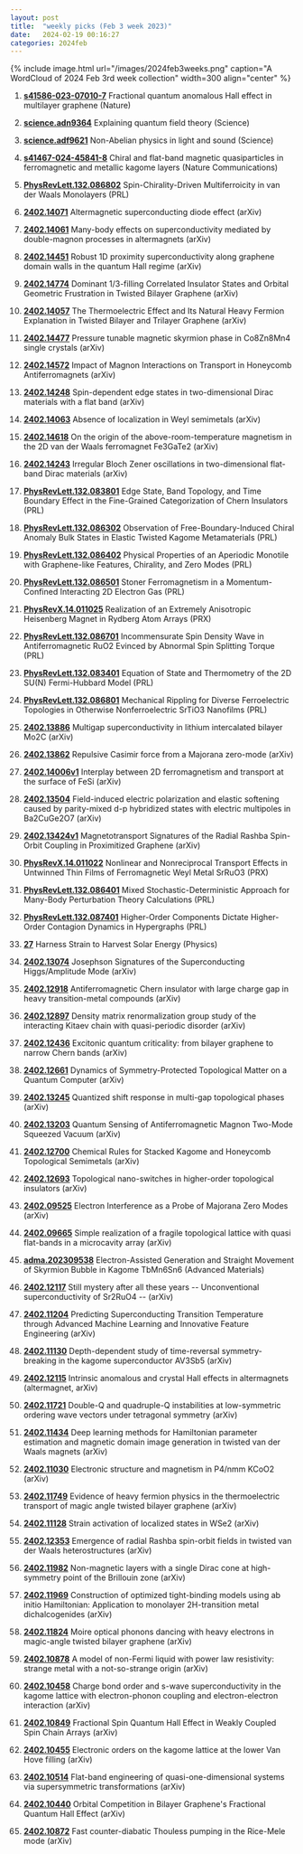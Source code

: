 ```yaml
---
layout: post
title:  "weekly picks (Feb 3 week 2023)"
date:   2024-02-19 00:16:27
categories: 2024feb
---
```



{% include image.html url="/images/2024feb3weeks.png" caption="A WordCloud of 2024 Feb 3rd week collection" width=300 align="center" %}



1. **[s41586-023-07010-7](https://www.nature.com/articles/s41586-023-07010-7)** Fractional quantum anomalous Hall effect in multilayer graphene (Nature)

1. **[science.adn9364](https://www.science.org/doi/10.1126/science.adn9364)** Explaining quantum field theory (Science)

1. **[science.adf9621](https://www.science.org/doi/10.1126/science.adf9621)** Non-Abelian physics in light and sound (Science)


1. **[s41467-024-45841-8](https://www.nature.com/articles/s41467-024-45841-8)** Chiral and flat-band magnetic quasiparticles in ferromagnetic and metallic kagome layers (Nature Communications)


1. **[PhysRevLett.132.086802](https://link.aps.org/doi/10.1103/PhysRevLett.132.086802)** Spin-Chirality-Driven Multiferroicity in van der Waals Monolayers (PRL)




1. **[2402.14071](http://arxiv.org/abs/2402.14071)** Altermagnetic superconducting diode effect (arXiv)

1. **[2402.14061](http://arxiv.org/abs/2402.14061)** Many-body effects on superconductivity mediated by double-magnon processes in altermagnets (arXiv)

1. **[2402.14451](http://arxiv.org/abs/2402.14451)** Robust 1D proximity superconductivity along graphene domain walls in the quantum Hall regime (arXiv)

1. **[2402.14774](http://arxiv.org/abs/2402.14774)** Dominant 1/3-filling Correlated Insulator States and Orbital Geometric Frustration in Twisted Bilayer Graphene (arXiv)

1. **[2402.14057](http://arxiv.org/abs/2402.14057)** The Thermoelectric Effect and Its Natural Heavy Fermion Explanation in Twisted Bilayer and Trilayer Graphene (arXiv)

1. **[2402.14477](http://arxiv.org/abs/2402.14477)** Pressure tunable magnetic skyrmion phase in Co8Zn8Mn4 single crystals (arXiv)

1. **[2402.14572](http://arxiv.org/abs/2402.14572)** Impact of Magnon Interactions on Transport in Honeycomb Antiferromagnets (arXiv)

1. **[2402.14248](http://arxiv.org/abs/2402.14248)** Spin-dependent edge states in two-dimensional Dirac materials with a flat band (arXiv)

1. **[2402.14063](http://arxiv.org/abs/2402.14063)** Absence of localization in Weyl semimetals (arXiv)

1. **[2402.14618](http://arxiv.org/abs/2402.14618)** On the origin of the above-room-temperature magnetism in the 2D van der Waals ferromagnet Fe3GaTe2 (arXiv)

1. **[2402.14243](http://arxiv.org/abs/2402.14243)** Irregular Bloch Zener oscillations in two-dimensional flat-band Dirac materials (arXiv)

1. **[PhysRevLett.132.083801](https://link.aps.org/doi/10.1103/PhysRevLett.132.083801)** Edge State, Band Topology, and Time Boundary Effect in the Fine-Grained Categorization of Chern Insulators (PRL)

1. **[PhysRevLett.132.086302](https://link.aps.org/doi/10.1103/PhysRevLett.132.086302)** Observation of Free-Boundary-Induced Chiral Anomaly Bulk States in Elastic Twisted Kagome Metamaterials (PRL)

1. **[PhysRevLett.132.086402](https://link.aps.org/doi/10.1103/PhysRevLett.132.086402)** Physical Properties of an Aperiodic Monotile with Graphene-like Features, Chirality, and Zero Modes (PRL)

1. **[PhysRevLett.132.086501](https://link.aps.org/doi/10.1103/PhysRevLett.132.086501)** Stoner Ferromagnetism in a Momentum-Confined Interacting 2D Electron Gas (PRL)



1. **[PhysRevX.14.011025](https://link.aps.org/doi/10.1103/PhysRevX.14.011025)** Realization of an Extremely Anisotropic Heisenberg Magnet in Rydberg Atom Arrays (PRX)

1. **[PhysRevLett.132.086701](https://link.aps.org/doi/10.1103/PhysRevLett.132.086701)** Incommensurate Spin Density Wave in Antiferromagnetic RuO2 Evinced by Abnormal Spin Splitting Torque (PRL)

1. **[PhysRevLett.132.083401](https://link.aps.org/doi/10.1103/PhysRevLett.132.083401)** Equation of State and Thermometry of the 2D SU(N) Fermi-Hubbard Model (PRL)

1. **[PhysRevLett.132.086801](https://link.aps.org/doi/10.1103/PhysRevLett.132.086801)** Mechanical Rippling for Diverse Ferroelectric Topologies in Otherwise Nonferroelectric SrTiO3 Nanofilms (PRL)




1. **[2402.13886](http://arxiv.org/abs/2402.13886)** Multigap superconductivity in lithium intercalated bilayer Mo2C (arXiv)

1. **[2402.13862](http://arxiv.org/abs/2402.13862)** Repulsive Casimir force from a Majorana zero-mode (arXiv)

1. **[2402.14006v1](https://arxiv.org/abs/2402.14006v1)** Interplay between 2D ferromagnetism and transport at the surface of FeSi (arXiv)

1. **[2402.13504](http://arxiv.org/abs/2402.13504)** Field-induced electric polarization and elastic softening caused by parity-mixed d-p hybridized states with electric multipoles in Ba2CuGe2O7 (arXiv)

1. **[2402.13424v1](https://arxiv.org/abs/2402.13424v1)** Magnetotransport Signatures of the Radial Rashba Spin-Orbit Coupling in Proximitized Graphene (arXiv)





1. **[PhysRevX.14.011022](https://link.aps.org/doi/10.1103/PhysRevX.14.011022)** Nonlinear and Nonreciprocal Transport Effects in Untwinned Thin Films of Ferromagnetic Weyl Metal SrRuO3 (PRX)

1. **[PhysRevLett.132.086401](https://link.aps.org/doi/10.1103/PhysRevLett.132.086401)** Mixed Stochastic-Deterministic Approach for Many-Body Perturbation Theory Calculations (PRL)

1. **[PhysRevLett.132.087401](https://link.aps.org/doi/10.1103/PhysRevLett.132.087401)** Higher-Order Components Dictate Higher-Order Contagion Dynamics in Hypergraphs (PRL)

1. **[27](https://physics.aps.org/articles/v17/27)** Harness Strain to Harvest Solar Energy (Physics)



1. **[2402.13074](http://arxiv.org/abs/2402.13074)** Josephson Signatures of the Superconducting Higgs/Amplitude Mode (arXiv)

1. **[2402.12918](http://arxiv.org/abs/2402.12918)** Antiferromagnetic Chern insulator with large charge gap in heavy transition-metal compounds (arXiv)

1. **[2402.12897](http://arxiv.org/abs/2402.12897)** Density matrix renormalization group study of the interacting Kitaev chain with quasi-periodic disorder (arXiv)

1. **[2402.12436](http://arxiv.org/abs/2402.12436)** Excitonic quantum criticality: from bilayer graphene to narrow Chern bands (arXiv)

1. **[2402.12661](http://arxiv.org/abs/2402.12661)** Dynamics of Symmetry-Protected Topological Matter on a Quantum Computer (arXiv)

1. **[2402.13245](http://arxiv.org/abs/2402.13245)** Quantized shift response in multi-gap topological phases (arXiv)

1. **[2402.13203](http://arxiv.org/abs/2402.13203)** Quantum Sensing of Antiferromagnetic Magnon Two-Mode Squeezed Vacuum (arXiv)

1. **[2402.12700](http://arxiv.org/abs/2402.12700)** Chemical Rules for Stacked Kagome and Honeycomb Topological Semimetals (arXiv)

1. **[2402.12693](http://arxiv.org/abs/2402.12693)** Topological nano-switches in higher-order topological insulators (arXiv)








1. **[2402.09525](http://arxiv.org/abs/2402.09525)** Electron Interference as a Probe of Majorana Zero Modes (arXiv)

1. **[2402.09665](http://arxiv.org/abs/2402.09665)** Simple realization of a fragile topological lattice with quasi flat-bands in a microcavity array (arXiv)

1. **[adma.202309538](https://onlinelibrary.wiley.com/doi/abs/10.1002/adma.202309538)** Electron-Assisted Generation and Straight Movement of Skyrmion Bubble in Kagome TbMn6Sn6 (Advanced Materials)



1. **[2402.12117](http://arxiv.org/abs/2402.12117)** Still mystery after all these years -- Unconventional superconductivity of Sr2RuO4 -- (arXiv)

1. **[2402.11204](http://arxiv.org/abs/2402.11204)** Predicting Superconducting Transition Temperature through Advanced Machine Learning and Innovative Feature Engineering (arXiv)

1. **[2402.11130](http://arxiv.org/abs/2402.11130)** Depth-dependent study of time-reversal symmetry-breaking in the kagome superconductor AV3Sb5 (arXiv)

1. **[2402.12115](http://arxiv.org/abs/2402.12115)** Intrinsic anomalous and crystal Hall effects in altermagnets (altermagnet, arXiv)

1. **[2402.11721](http://arxiv.org/abs/2402.11721)** Double-Q and quadruple-Q instabilities at low-symmetric ordering wave vectors under tetragonal symmetry (arXiv)

1. **[2402.11434](http://arxiv.org/abs/2402.11434)** Deep learning methods for Hamiltonian parameter estimation and magnetic domain image generation in twisted van der Waals magnets (arXiv)

1. **[2402.11030](http://arxiv.org/abs/2402.11030)** Electronic structure and magnetism in P4/nmm KCoO2 (arXiv)

1. **[2402.11749](http://arxiv.org/abs/2402.11749)** Evidence of heavy fermion physics in the thermoelectric transport of magic angle twisted bilayer graphene (arXiv)

1. **[2402.11128](http://arxiv.org/abs/2402.11128)** Strain activation of localized states in WSe2 (arXiv)

1. **[2402.12353](http://arxiv.org/abs/2402.12353)** Emergence of radial Rashba spin-orbit fields in twisted van der Waals heterostructures (arXiv)

1. **[2402.11982](http://arxiv.org/abs/2402.11982)** Non-magnetic layers with a single Dirac cone at high-symmetry point of the Brillouin zone (arXiv)

1. **[2402.11969](http://arxiv.org/abs/2402.11969)** Construction of optimized tight-binding models using ab initio Hamiltonian: Application to monolayer 2H-transition metal dichalcogenides (arXiv)

1. **[2402.11824](http://arxiv.org/abs/2402.11824)** Moire optical phonons dancing with heavy electrons in magic-angle twisted bilayer graphene (arXiv)





1. **[2402.10878](http://arxiv.org/abs/2402.10878)** A model of non-Fermi liquid with power law resistivity: strange metal with a not-so-strange origin (arXiv)

1. **[2402.10458](http://arxiv.org/abs/2402.10458)** Charge bond order and s-wave superconductivity in the kagome lattice with electron-phonon coupling and electron-electron interaction (arXiv)

1. **[2402.10849](http://arxiv.org/abs/2402.10849)** Fractional Spin Quantum Hall Effect in Weakly Coupled Spin Chain Arrays (arXiv)

1. **[2402.10455](http://arxiv.org/abs/2402.10455)** Electronic orders on the kagome lattice at the lower Van Hove filling (arXiv)

1. **[2402.10514](http://arxiv.org/abs/2402.10514)** Flat-band engineering of quasi-one-dimensional systems via supersymmetric transformations (arXiv)

1. **[2402.10440](http://arxiv.org/abs/2402.10440)** Orbital Competition in Bilayer Graphene's Fractional Quantum Hall Effect (arXiv)

1. **[2402.10872](http://arxiv.org/abs/2402.10872)** Fast counter-diabatic Thouless pumping in the Rice-Mele mode (arXiv)
